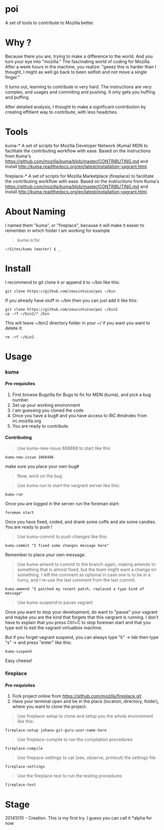 poi
===

A set of tools to contribute to Mozilla better. 

Why ?
=======
Because there you are, trying to make a difference to the world. And you turn your eye into "mozilla." The fascinating world of coding for Mozilla. After a week hours in the machine, you realize: "geeez this is harder than I thought, I might as well go back to been selfish and not move a single finger." 

It turns out, learning to contribute is very hard. The instructions are very complex, and usages and commiting and pushing. It only gets you huffing and puffing.

After detailed analysis, I thought to make a significant contribution by creating effitient way to contribute, with less headches. 


Tools 
======

kuma-* A set of scripts for Mozilla Developer Network (Kuma) MDN to facilitate the contributing workflow with ease. Based on the instructions from Kuma's https://github.com/mozilla/kuma/blob/master/CONTRIBUTING.md and Install http://kuma.readthedocs.org/en/latest/installation-vagrant.html.

fireplace-* A set of scripts for Mozilla Marketplace (fireplace) to facilitate the contributing workflow with ease. Based on the instructions from Kuma's https://github.com/mozilla/kuma/blob/master/CONTRIBUTING.md and Install http://kuma.readthedocs.org/en/latest/installation-vagrant.html.

About Naming
=====
I named them "kuma", or "fireplace", because it will make it easier to remember in which folder I am working for example

> kuma is for

~~~
~/Sites/kuma (master) $ _
~~~



Install 
======
I recommend to git clone it or append it to ~/bin like this:

~~~~
git clone https://github.com/zeusintuivo/poi ~/bin
~~~~

If you already have stuff in ~/bin
then you can just add it like this:

~~~~
git clone https://github.com/zeusintuivo/poi ~/bin2
cp -rf ~/bin2/* /bin
~~~~

This will leave ~/bin2 directory folder in your ~/
if you want you want to delete it:

~~~~
rm -rf ~/bin2
~~~~

Usage
=====

### kuma

#### Pre-requisites 
1. First browse Bugzilla for Bugs to fix for MDN (kuma), and pick a bug number. 
2. Set up your working environment 
3. I am guessing you cloned the code
4. Once you have a bug# and you have access to IRC #mdndev from irc.mozilla.org
5. You are ready to contribute.

#### Contributing

> Use kuma-new-issue 888888 to start like this 

~~~
kuma-new-issue 1068486
~~~

make sure you place your own bug#

> Now, work on the bug

> Use kuma-run to start the vargrant server like this: 

~~~
kuma-run
~~~

Once you are logged in the server run the foreman start:

~~~
foreman start
~~~

Once you have fixed, coded, and drank some coffe and ate some candies. 
You are ready to push !

> Use kuma-commit to push changes like this:

~~~
kuma-commit "I fixed some changes message here"
~~~

Remember to place your own message.

> Use kuma-amend to commit to the branch again, making amends to something
> that is almost fixed, but the team might want a change on something. 
> I left the comment as optional in case one is to be in a hurry, and I 
> re-use the last comment from the last commit.  

~~~
kuma-ammend "I patched my recent patch, replaced a typo kind of message"
~~~


> Use kuma-suspend to pause vagrant 

Once you want to stop your development, do want to "pause" your vagrant
and maybe you are the kind that forgets that this vargrant is running.
I don't have to explain that you press Ctrl+C to stop foreman start
and that you type exit to exit the vagrant-virtualbox machine. 

But if you forget vagrant suspend, you can always type "k" -> tab
then type "s" -> and press "enter" like this:

~~~
kuma-suspend
~~~

Easy cheese!


### fireplace 

#### Pre-requisites 
1. Fork project online from https://github.com/mozilla/fireplace.git
2. Have your terminal open and be in the place (location, directory, folder), where you want to clone the project. 

> Use fireplace-setup to clone and setup you the whole environment like this:

~~~
fireplace-setup johana-git-guru-user-name-here
~~~

> Use fireplace-compile to run the compilation procedures

~~~
fireplace-compile
~~~

> Use firepace-settings to cat (see, observe, printout) the settings file

~~~
fireplace-settings
~~~

> Use the fireplace-test to run the testing procedures

~~~ 
fireplace-test
~~~




Stage
=====
20141010 - Creation. This is my first try. I guess you can call it *alpha for now



